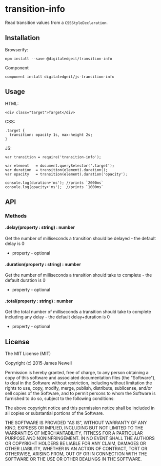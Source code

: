 # transition-info

Read transition values from a `CSSStyleDeclaration`.

## Installation

Browserify:
 
    npm install --save @digitaledgeit/transition-info
  
Component

    component install digitaledgeit/js-transition-info

## Usage

HTML:

    <div class="target">Target</div>

CSS:

    .target {
      transition: opacity 1s, max-height 2s;
    }

JS:

    var transition = require('transition-info');

    var element   = document.querySelector('.target');
    var duration  = transition(element).duration();
    var opacity   = transition(element).duration('opacity');

    console.log(duration+'ms'); //prints `2000ms`
    console.log(opacity+'ms');  //prints `1000ms`

## API

### Methods

#### .delay(property : string) : number

Get the number of milliseconds a transition should be delayed - the default delay is 0

 - property - optional
 
#### .duration(property : string) : number

Get the number of milliseconds a transition should take to complete - the default duration is 0

 - property - optional

#### .total(property : string) : number

Get the total number of milliseconds a transition should take to complete including any delay - the default delay+duration is 0

- property - optional

## License

The MIT License (MIT)

Copyright (c) 2015 James Newell

Permission is hereby granted, free of charge, to any person obtaining a copy of this software and associated documentation files (the "Software"), to deal in the Software without restriction, including without limitation the rights to use, copy, modify, merge, publish, distribute, sublicense, and/or sell copies of the Software, and to permit persons to whom the Software is furnished to do so, subject to the following conditions:

The above copyright notice and this permission notice shall be included in all copies or substantial portions of the Software.

THE SOFTWARE IS PROVIDED "AS IS", WITHOUT WARRANTY OF ANY KIND, EXPRESS OR IMPLIED, INCLUDING BUT NOT LIMITED TO THE WARRANTIES OF MERCHANTABILITY, FITNESS FOR A PARTICULAR PURPOSE AND NONINFRINGEMENT. IN NO EVENT SHALL THE AUTHORS OR COPYRIGHT HOLDERS BE LIABLE FOR ANY CLAIM, DAMAGES OR OTHER LIABILITY, WHETHER IN AN ACTION OF CONTRACT, TORT OR OTHERWISE, ARISING FROM, OUT OF OR IN CONNECTION WITH THE SOFTWARE OR THE USE OR OTHER DEALINGS IN THE SOFTWARE.